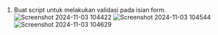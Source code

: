 1. Buat script untuk melakukan validasi pada isian form.
![Screenshot 2024-11-03 104422](https://github.com/user-attachments/assets/baef27df-a58e-4412-b17e-70227ad2ab5a)
![Screenshot 2024-11-03 104544](https://github.com/user-attachments/assets/6e60d35e-1616-4ef3-b78d-e8fe4eab8b9a)
![Screenshot 2024-11-03 104629](https://github.com/user-attachments/assets/498f4241-53fe-4737-ba00-0da5a7dd8e0f)
